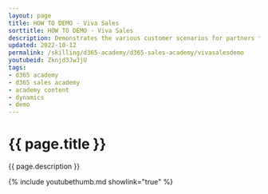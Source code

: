 ```yaml
---
layout: page
title: HOW TO DEMO - Viva Sales
sorttitle: HOW TO DEMO - Viva Sales
description: Demonstrates the various customer scenarios for partners to leverage as they demonstrate Viva Sales, Dynamics 365 Sales, Microsoft Outlook, and Microsoft Teams.
updated: 2022-10-12
permalink: /skilling/d365-academy/d365-sales-academy/vivasalesdemo
youtubeid: Zknjd3JwJjU
tags:
- d365 academy
- d365 sales academy
- academy content
- dynamics
- demo
---
```


# {{ page.title }}

{{ page.description }}

{% include youtubethumb.md showlink="true" %}